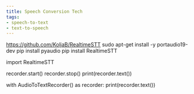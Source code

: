```yaml
---
title: Speech Conversion Tech
tags: 
- speech-to-text
- text-to-speech
---
```



https://github.com/KoljaB/RealtimeSTT
sudo apt-get install -y portaudio19-dev
pip install pyaudio
pip install RealtimeSTT


import RealtimeSTT


recorder.start()
recorder.stop()
print(recorder.text())

with AudioToTextRecorder() as recorder:
    print(recorder.text())